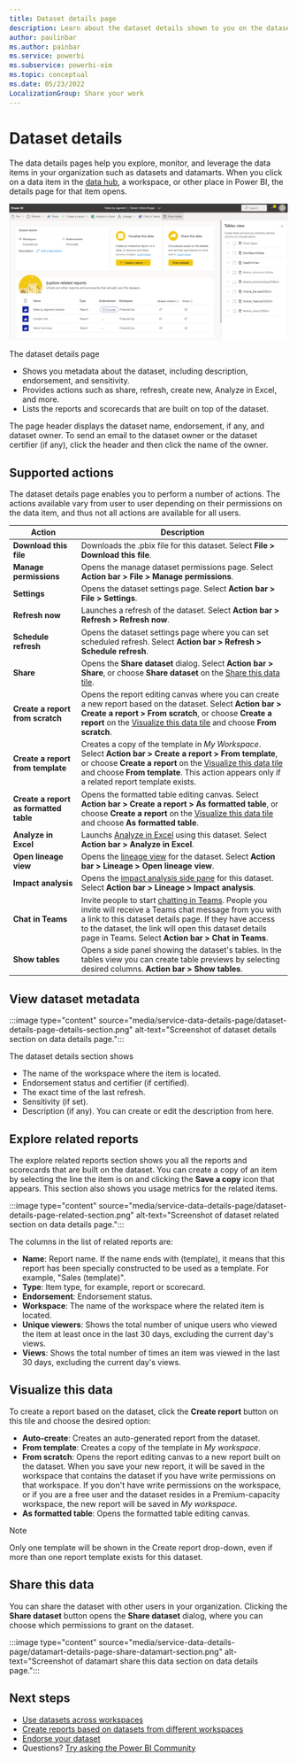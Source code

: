 ```yaml
---
title: Dataset details page
description: Learn about the dataset details shown to you on the dataset details page.
author: paulinbar
ms.author: painbar
ms.service: powerbi
ms.subservice: powerbi-eim
ms.topic: conceptual
ms.date: 05/23/2022
LocalizationGroup: Share your work
---
```

# Dataset details

The data details pages help you explore, monitor, and leverage the data items in your organization such as datasets and datamarts. When you click on a data item in the [data hub](./service-data-hub.md), a workspace, or other place in Power BI, the details page for that item opens.

[ ![Screenshot of dataset details page.](media/service-data-details-page/dataset-details-page-inline-and-expanded.png)](media/service-data-details-page/dataset-details-page-inline-and-expanded.png#lightbox)

The dataset details page
* Shows you metadata about the dataset, including description, endorsement, and sensitivity.
* Provides actions such as share, refresh, create new, Analyze in Excel, and more.
* Lists the reports and scorecards that are built on top of the dataset.

The page header displays the dataset name, endorsement, if any, and dataset owner. To send an email to the dataset owner or the dataset certifier (if any), click the header and then click the name of the owner.

## Supported actions

The dataset details page enables you to perform a number of actions. The actions available vary from user to user depending on their permissions on the data item, and thus not all actions are available for all users.

| Action | Description |
|--|--|
| **Download this file** | Downloads the .pbix file for this dataset. Select **File > Download this file**. |
| **Manage permissions** | Opens the manage dataset permissions page. Select **Action bar > File > Manage permissions**. |
| **Settings** | Opens the dataset settings page. Select **Action bar > File > Settings**. |
| **Refresh now** | Launches a refresh of the dataset. Select **Action bar > Refresh > Refresh now**. |
| **Schedule refresh** | Opens the dataset settings page where you can set scheduled refresh. Select **Action bar > Refresh > Schedule refresh**. |
| **Share** | Opens the **Share dataset** dialog. Select **Action bar > Share**, or choose **Share dataset** on the [Share this data tile](#share-this-data). |
| **Create a report from scratch** | Opens the report editing canvas where you can create a new report based on the dataset. Select **Action bar > Create a report > From scratch**, or choose **Create a report** on the [Visualize this data tile](#visualize-this-data) and choose **From scratch**. |
| **Create a report from template** | Creates a copy of the template in *My Workspace*. Select **Action bar > Create a report > From template**, or choose **Create a report** on the [Visualize this data tile](#visualize-this-data) and choose **From template**. This action appears only if a related report template exists. |
| **Create a report as formatted table** | Opens the formatted table editing canvas. Select **Action bar > Create a report > As formatted table**, or choose **Create a report** on the [Visualize this data tile](#visualize-this-data) and choose **As formatted table**.|
| **Analyze in Excel** | Launchs [Analyze in Excel](../collaborate-share/service-analyze-in-excel.md) using this dataset. Select **Action bar > Analyze in Excel**. |
| **Open lineage view** | Opens the [lineage view](../collaborate-share/service-data-lineage.md) for the dataset. Select **Action bar > Lineage > Open lineage view**. |
| **Impact analysis** | Opens the [impact analysis side pane](../collaborate-share/service-dataset-impact-analysis.md) for this dataset. Select **Action bar > Lineage > Impact analysis**. |
| **Chat in Teams** | Invite people to start [chatting in Teams](../collaborate-share/service-share-report-teams.md). People you invite will receive a Teams chat message from you with a link to this dataset details page. If they have access to the dataset, the link will open this dataset details page in Teams. Select **Action bar > Chat in Teams**. |
| **Show tables** | Opens a side panel showing the dataset's tables. In the tables view you can create table previews by selecting desired columns. **Action bar > Show tables**. |

## View dataset metadata

:::image type="content" source="media/service-data-details-page/dataset-details-page-details-section.png" alt-text="Screenshot of dataset details section on data details page.":::

The dataset details section shows
* The name of the workspace where the item is located.
* Endorsement status and certifier (if certified).
* The exact time of the last refresh.
* Sensitivity (if set).
* Description (if any). You can create or edit the description from here.

## Explore related reports

The explore related reports section shows you all the reports and scorecards that are built on the dataset. You can create a copy of an item by selecting the line the item is on and clicking the **Save a copy** icon that appears. This section also shows you usage metrics for the related items.

:::image type="content" source="media/service-data-details-page/dataset-details-page-related-section.png" alt-text="Screenshot of dataset related section on data details page.":::

The columns in the list of related reports are:
* **Name**: Report name. If the name ends with (template), it means that this report has been specially constructed to be used as a template. For example, "Sales (template)".
* **Type**: Item type, for example, report or scorecard.
* **Endorsement**: Endorsement status.
* **Workspace**: The name of the workspace where the related item is located.
* **Unique viewers**: Shows the total number of unique users who viewed the item at least once in the last 30 days, excluding the current day's views.
* **Views**: Shows the total number of times an item was viewed in the last 30 days, excluding the current day's views.

## Visualize this data

To create a report based on the dataset, click the **Create report** button on this tile and choose the desired option:

* **Auto-create**: Creates an auto-generated report from the dataset.
* **From template**: Creates a copy of the template in *My workspace*.
* **From scratch**: Opens the report editing canvas to a new report built on the dataset. When you save your new report, it will be saved in the workspace that contains the dataset if you have write permissions on that workspace. If you don't have write permissions on the workspace, or if you are a free user and the dataset resides in a Premium-capacity workspace, the new report will be saved in *My workspace*.
* **As formatted table**: Opens the formatted table editing canvas.

>[!NOTE]
> Only one template will be shown in the Create report drop-down, even if more than one report template exists for this dataset.

## Share this data

You can share the dataset with other users in your organization. Clicking the **Share dataset** button opens the **Share dataset** dialog, where you can choose which permissions to grant on the dataset.

:::image type="content" source="media/service-data-details-page/datamart-details-page-share-datamart-section.png" alt-text="Screenshot of datamart share this data section on data details page.":::
  
## Next steps
* [Use datasets across workspaces](service-datasets-across-workspaces.md)
* [Create reports based on datasets from different workspaces](service-datasets-discover-across-workspaces.md)
* [Endorse your dataset](../collaborate-share/service-endorse-content.md)
* Questions? [Try asking the Power BI Community](https://community.powerbi.com/)
